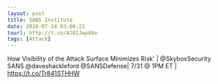 ```yaml
---
layout: post
title: SANS Institute
date: 2018-07-24 03:00:21
tourl: http://t.co/AJ81JwpA9v
tags: [Attack]
---
```

How Visibility of the Attack Surface Minimizes Risk' | @SkyboxSecurity SANS @daveshackleford @SANSDefense| 7/31 @ 1PM ET | https://t.co/Tr841STHHW